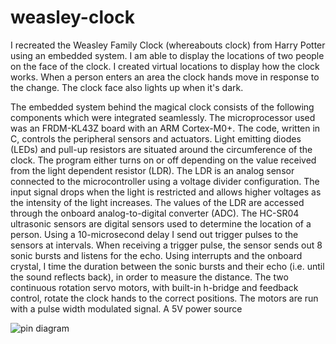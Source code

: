 # weasley-clock

I recreated the Weasley Family Clock (whereabouts clock) from Harry Potter using an embedded system. I am able to display the locations of two people on the face of the clock. I created virtual locations to display how the clock works. When a person enters an area the clock hands move in response to the change. The clock face also lights up when it's dark.

The embedded system behind the magical clock consists of the following components which were integrated seamlessly.
The microprocessor used was an FRDM-KL43Z board with an ARM Cortex-M0+. The code, written in C, controls the peripheral sensors and actuators.
Light emitting diodes (LEDs) and pull-up resistors are situated around the circumference of the clock. The program either turns on or off depending on the value received from the light dependent resistor (LDR).
The LDR is an analog sensor connected to the microcontroller using a voltage divider configuration. The input signal drops when the light is restricted and allows higher voltages as the intensity of the light increases. The values of the LDR are accessed through the onboard analog-to-digital converter (ADC).
The HC-SR04 ultrasonic sensors are digital sensors used to determine the location of a person. Using a 10-microsecond delay I send out trigger pulses to the sensors at intervals. When receiving a trigger pulse, the sensor sends out 8 sonic bursts and listens for the echo. Using interrupts and the onboard crystal, I time the duration between the sonic bursts and their echo (i.e. until the sound reflects back), in order to measure the distance.
 The two continuous rotation servo motors, with built-in h-bridge and feedback control, rotate the clock hands to the correct positions. The motors are run with a pulse width modulated signal.
A 5V power source

![pin diagram](https://drive.google.com/open?id=1TwGJUQmncfK1ksg-dEEtrAfBjsdjESxU)
